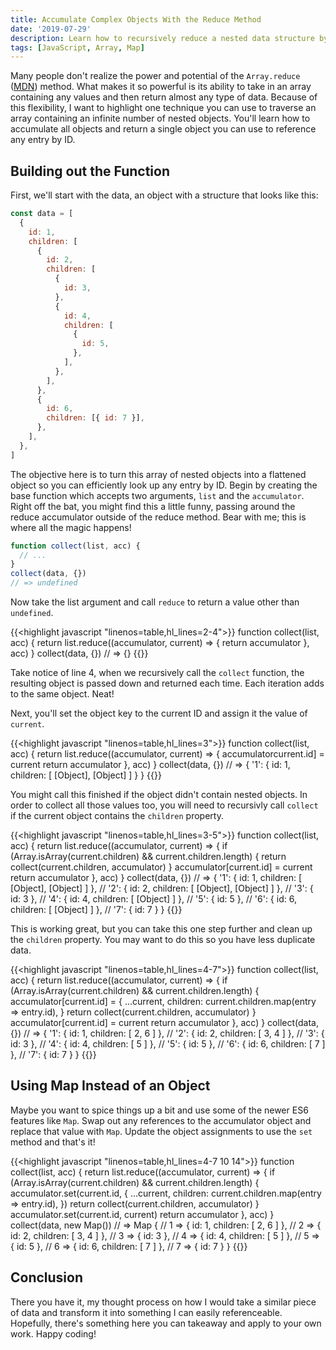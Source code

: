 ```yaml
---
title: Accumulate Complex Objects With the Reduce Method
date: '2019-07-29'
description: Learn how to recursively reduce a nested data structure by harnessing the power of the Array.reduce method.
tags: [JavaScript, Array, Map]
---
```


Many people don't realize the power and potential of the `Array.reduce`
([MDN](https://developer.mozilla.org/en-US/docs/Web/JavaScript/Reference/Global_Objects/Array/reduce))
method. What makes it so powerful is its ability to take in an array containing
any values and then return almost any type of data. Because of this flexibility,
I want to highlight one technique you can use to traverse an array containing an
infinite number of nested objects. You'll learn how to accumulate all objects
and return a single object you can use to reference any entry by ID.

<!--more-->

## Building out the Function

First, we'll start with the data, an object with a structure that looks like
this:

```js
const data = [
  {
    id: 1,
    children: [
      {
        id: 2,
        children: [
          {
            id: 3,
          },
          {
            id: 4,
            children: [
              {
                id: 5,
              },
            ],
          },
        ],
      },
      {
        id: 6,
        children: [{ id: 7 }],
      },
    ],
  },
]
```

The objective here is to turn this array of nested objects into a flattened
object so you can efficiently look up any entry by ID. Begin by creating the
base function which accepts two arguments, `list` and the `accumulator`. Right
off the bat, you might find this a little funny, passing around the reduce
accumulator outside of the reduce method. Bear with me; this is where all the
magic happens!

```js
function collect(list, acc) {
  // ...
}
collect(data, {})
// => undefined
```

Now take the list argument and call `reduce` to return a value other than
`undefined`.

<!-- prettier-ignore -->
{{<highlight javascript "linenos=table,hl_lines=2-4">}}
function collect(list, acc) {
  return list.reduce((accumulator, current) => {
    return accumulator
  }, acc)
}
collect(data, {})
// => {}
{{</highlight>}}

Take notice of line 4, when we recursively call the `collect` function, the
resulting object is passed down and returned each time. Each iteration adds to
the same object. Neat!

Next, you'll set the object key to the current ID and assign it the value of
`current`.

<!-- prettier-ignore -->
{{<highlight javascript "linenos=table,hl_lines=3">}}
function collect(list, acc) {
  return list.reduce((accumulator, current) => {
    accumulatorcurrent.id] = current
    return accumulator
  }, acc)
}
collect(data, {})
// => { '1': { id: 1, children: [ [Object], [Object] ] } }
{{</highlight>}}

You might call this finished if the object didn't contain nested objects. In
order to collect all those values too, you will need to recursivly call
`collect` if the current object contains the `children` property.

<!-- prettier-ignore -->
{{<highlight javascript "linenos=table,hl_lines=3-5">}}
function collect(list, acc) {
  return list.reduce((accumulator, current) => {
    if (Array.isArray(current.children) && current.children.length) {
      return collect(current.children, accumulator)
    }
    accumulator[current.id] = current
    return accumulator
  }, acc)
}
collect(data, {})
// => { '1': { id: 1, children: [ [Object], [Object] ] },
//      '2': { id: 2, children: [ [Object], [Object] ] },
//      '3': { id: 3 },
//      '4': { id: 4, children: [ [Object] ] },
//      '5': { id: 5 },
//      '6': { id: 6, children: [ [Object] ] },
//      '7': { id: 7 } }
{{</highlight>}}

This is working great, but you can take this one step further and clean up the
`children` property. You may want to do this so you have less duplicate data.

<!-- prettier-ignore -->
{{<highlight javascript "linenos=table,hl_lines=4-7">}}
function collect(list, acc) {
  return list.reduce((accumulator, current) => {
    if (Array.isArray(current.children) && current.children.length) {
      accumulator[current.id] = {
        ...current,
        children: current.children.map(entry => entry.id),
      }
      return collect(current.children, accumulator)
    }
    accumulator[current.id] = current
    return accumulator
  }, acc)
}
collect(data, {})
// => { '1': { id: 1, children: [ 2, 6 ] },
//      '2': { id: 2, children: [ 3, 4 ] },
//      '3': { id: 3 },
//      '4': { id: 4, children: [ 5 ] },
//      '5': { id: 5 },
//      '6': { id: 6, children: [ 7 ] },
//      '7': { id: 7 } }
{{</highlight>}}

## Using Map Instead of an Object

Maybe you want to spice things up a bit and use some of the newer ES6 features
like `Map`. Swap out any references to the accumulator object and replace that
value with `Map`. Update the object assignments to use the `set` method and
that's it!

<!-- prettier-ignore -->
{{<highlight javascript "linenos=table,hl_lines=4-7 10 14">}}
function collect(list, acc) {
  return list.reduce((accumulator, current) => {
    if (Array.isArray(current.children) && current.children.length) {
      accumulator.set(current.id, {
        ...current,
        children: current.children.map(entry => entry.id),
      })
      return collect(current.children, accumulator)
    }
    accumulator.set(current.id, current)
    return accumulator
  }, acc)
}
collect(data, new Map())
// => Map {
//  1 => { id: 1, children: [ 2, 6 ] },
//  2 => { id: 2, children: [ 3, 4 ] },
//  3 => { id: 3 },
//  4 => { id: 4, children: [ 5 ] },
//  5 => { id: 5 },
//  6 => { id: 6, children: [ 7 ] },
//  7 => { id: 7 } }
{{</highlight>}}

## Conclusion

There you have it, my thought process on how I would take a similar piece of
data and transform it into something I can easily referenceable. Hopefully,
there's something here you can takeaway and apply to your own work. Happy
coding!
